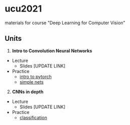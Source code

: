 # ucu2021
materials for course "Deep Learning for Computer Vision"


## Units


1.  **Intro to Convolution Neural Networks**

  - Lecture
    -  Slides [UPDATE LINK]
  - Practice
    - [intro to pytorch](https://colab.research.google.com/github/lyubonko/ucu2021cv/blob/master/assignments/a1_pytorch.ipynb)
    - [simple nets](https://colab.research.google.com/github/lyubonko/ucu2021cv/blob/master/assignments/a2_simple_network.ipynb)     
    
2.  **CNNs in depth**

  - Lecture
    -  Slides [UPDATE LINK]
  - Practice  
    - [classification](https://colab.research.google.com/github/lyubonko/ucu2021cv/blob/master/assignments/a3_cifar10.ipynb)
